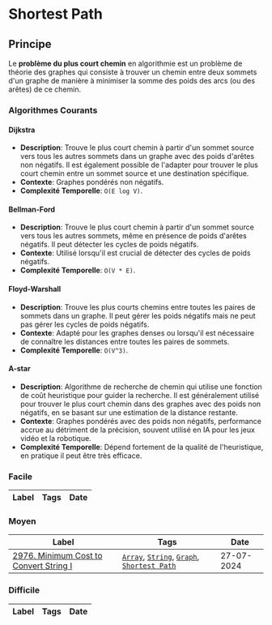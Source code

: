 # Shortest Path

## Principe

Le **problème du plus court chemin** en algorithmie est un problème de théorie des graphes qui consiste à trouver un chemin entre deux sommets d'un graphe de manière à minimiser la somme des poids des arcs (ou des arêtes) de ce chemin.

### Algorithmes Courants

#### **Dijkstra**

- **Description**: Trouve le plus court chemin à partir d'un sommet source vers tous les autres sommets dans un graphe avec des poids d'arêtes non négatifs. Il est également possible de l'adapter pour trouver le plus court chemin entre un sommet source et une destination spécifique.
- **Contexte**: Graphes pondérés non négatifs.
- **Complexité Temporelle**: `O(E log V)`.

#### **Bellman-Ford**

- **Description**: Trouve le plus court chemin à partir d'un sommet source vers tous les autres sommets, même en présence de poids d'arêtes négatifs. Il peut détecter les cycles de poids négatifs.
- **Contexte**: Utilisé lorsqu'il est crucial de détecter des cycles de poids négatifs.
- **Complexité Temporelle**: `O(V * E)`.

#### **Floyd-Warshall**

- **Description**: Trouve les plus courts chemins entre toutes les paires de sommets dans un graphe. Il peut gérer les poids négatifs mais ne peut pas gérer les cycles de poids négatifs.
- **Contexte**: Adapté pour les graphes denses ou lorsqu'il est nécessaire de connaître les distances entre toutes les paires de sommets.
- **Complexité Temporelle**: `O(V^3)`.

#### **A-star**

- **Description**: Algorithme de recherche de chemin qui utilise une fonction de coût heuristique pour guider la recherche. Il est généralement utilisé pour trouver le plus court chemin dans des graphes avec des poids non négatifs, en se basant sur une estimation de la distance restante.
- **Contexte**: Graphes pondérés avec des poids non négatifs, performance accrue au détriment de la précision, souvent utilisé en IA pour les jeux vidéo et la robotique.
- **Complexité Temporelle**: Dépend fortement de la qualité de l'heuristique, en pratique il peut être très efficace.

### Facile

| Label | Tags | Date |
| ----- | ---- | ---- |

### Moyen

| Label                                                                                                     | Tags                                                                                                         | Date       |
| --------------------------------------------------------------------------------------------------------- | ------------------------------------------------------------------------------------------------------------ | ---------- |
| [2976. Minimum Cost to Convert String I](../Probleme/2976.%20Minimum%20Cost%20to%20Convert%20String%20I/) | [`Array`](./array.md), [`String`](./string.md), [`Graph`](./graph.md), [`Shortest Path`](./shortest_path.md) | 27-07-2024 |

### Difficile

| Label | Tags | Date |
| ----- | ---- | ---- |
